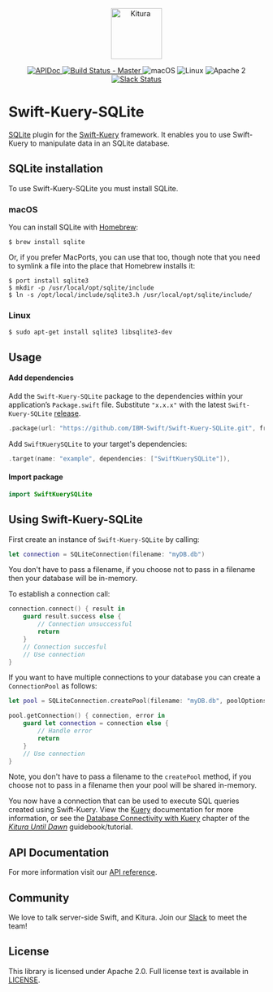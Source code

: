 <p align="center">
    <a href="http://kitura.io/">
        <img src="https://raw.githubusercontent.com/IBM-Swift/Kitura/master/Sources/Kitura/resources/kitura-bird.svg?sanitize=true" height="100" alt="Kitura">
    </a>
</p>

<p align="center">
    <a href="https://ibm-swift.github.io/Swift-Kuery-SQLite/index.html">
    <img src="https://img.shields.io/badge/apidoc-SwiftKuerySQLite-1FBCE4.svg?style=flat" alt="APIDoc">
    </a>
    <a href="https://travis-ci.org/IBM-Swift/Swift-Kuery-SQLite">
    <img src="https://travis-ci.org/IBM-Swift/Swift-Kuery-SQLite.svg?branch=master" alt="Build Status - Master">
    </a>
    <img src="https://img.shields.io/badge/os-macOS-green.svg?style=flat" alt="macOS">
    <img src="https://img.shields.io/badge/os-linux-green.svg?style=flat" alt="Linux">
    <img src="https://img.shields.io/badge/license-Apache2-blue.svg?style=flat" alt="Apache 2">
    <a href="http://swift-at-ibm-slack.mybluemix.net/">
    <img src="http://swift-at-ibm-slack.mybluemix.net/badge.svg" alt="Slack Status">
    </a>
</p>

# Swift-Kuery-SQLite

[SQLite](https://sqlite.org/) plugin for the [Swift-Kuery](https://github.com/IBM-Swift/Swift-Kuery) framework. It enables you to use Swift-Kuery to manipulate data in an SQLite database.

## SQLite installation

To use Swift-Kuery-SQLite you must install SQLite.

### macOS

You can install SQLite with [Homebrew](https://brew.sh/):

```
$ brew install sqlite
```

Or, if you prefer MacPorts, you can use that too, though note that you need to symlink a file into the place that Homebrew installs it:

```
$ port install sqlite3
$ mkdir -p /usr/local/opt/sqlite/include
$ ln -s /opt/local/include/sqlite3.h /usr/local/opt/sqlite/include/
```

### Linux
```
$ sudo apt-get install sqlite3 libsqlite3-dev
```

## Usage

#### Add dependencies

Add the `Swift-Kuery-SQLite` package to the dependencies within your application’s `Package.swift` file. Substitute `"x.x.x"` with the latest `Swift-Kuery-SQLite` [release](https://github.com/IBM-Swift/Swift-Kuery-SQLite/releases).

```swift
.package(url: "https://github.com/IBM-Swift/Swift-Kuery-SQLite.git", from: "x.x.x")
```

Add `SwiftKuerySQLite` to your target's dependencies:

```swift
.target(name: "example", dependencies: ["SwiftKuerySQLite"]),
```

#### Import package

  ```swift
  import SwiftKuerySQLite
  ```

## Using Swift-Kuery-SQLite

First create an instance of `Swift-Kuery-SQLite` by calling:

```swift
let connection = SQLiteConnection(filename: "myDB.db")
```
You don't have to pass a filename, if you choose not to pass in a filename then your database will be in-memory.

To establish a connection call:

```swift
connection.connect() { result in
    guard result.success else {
        // Connection unsuccessful
        return
    }
    // Connection succesful
    // Use connection
}
```

If you want to have multiple connections to your database you can create a `ConnectionPool` as follows:

```swift
let pool = SQLiteConnection.createPool(filename: "myDB.db", poolOptions: ConnectionPoolOptions(initialCapacity: 10, maxCapacity: 30))

pool.getConnection() { connection, error in
    guard let connection = connection else {
        // Handle error
        return
    }
    // Use connection
}
```
Note, you don't have to pass a filename to the `createPool` method, if you choose not to pass in a filename then your pool will be shared in-memory.

You now have a connection that can be used to execute SQL queries created using Swift-Kuery. View the [Kuery](https://github.com/IBM-Swift/Swift-Kuery) documentation for more information, or see the [Database Connectivity with Kuery](https://nocturnalsolutions.gitbooks.io/kitura-book/content/5-kuery.html) chapter of the *[Kitura Until Dawn](https://www.gitbook.com/book/nocturnalsolutions/kitura-book)* guidebook/tutorial.

## API Documentation
For more information visit our [API reference](https://ibm-swift.github.io/Swift-Kuery-SQLite/index.html).

## Community

We love to talk server-side Swift, and Kitura. Join our [Slack](http://swift-at-ibm-slack.mybluemix.net/) to meet the team!

## License
This library is licensed under Apache 2.0. Full license text is available in [LICENSE](https://github.com/IBM-Swift/Swift-Kuery-SQLite/blob/master/LICENSE).
